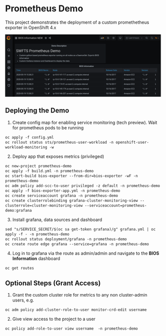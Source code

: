 # Prometheus Demo

This project demonstrates the deployment of a custom promethetheus exporter in OpenShift 4.x

![Grafana Dashboard](images/grafana.png)


## Deploying the Demo

1. Create config map for enabling service monitoring (tech preview).  Wait for prometheus pods to be running 

```
oc apply -f config.yml
oc rollout status sts/prometheus-user-workload -n openshift-user-workload-monitoring -w
```

2. Deploy app that exposes metrics (privileged)

```
oc new-project prometheus-demo
oc apply -f build.yml -n prometheus-demo
oc start-build bios-exporter --from-dir=bios-exporter -wF -n prometheus-demo
oc adm policy add-scc-to-user privileged -z default -n prometheus-demo
oc apply -f bios-exporter-app.yml -n prometheus-demo
oc create serviceaccount grafana -n prometheus-demo
oc create clusterrolebinding grafana-cluster-monitoring-view --clusterrole=cluster-monitoring-view --serviceaccount=prometheus-demo:grafana
```


3. Install grafana, data sources and dashboard 
```
sed "s/SERVICE_SECRET/$(oc sa get-token grafana)/g" grafana.yml | oc apply -f - -n prometheus-demo
oc rollout status deployment/grafana -n prometheus-demo
oc create route edge grafana --service=grafana -n prometheus-demo
```

4. Log in to grafana via the route as admin/admin and navigate to the **BIOS Information** dashboard
```
oc get routes
```

## Optional Steps (Grant Access)

1. Grant the custom cluster role for metrics to any non cluster-admin users, e.g.
```
oc adm policy add-cluster-role-to-user monitor-crd-edit username 
``` 

2. Give view access to the project to a user
```
oc policy add-role-to-user view username  -n prometheus-demo
```
